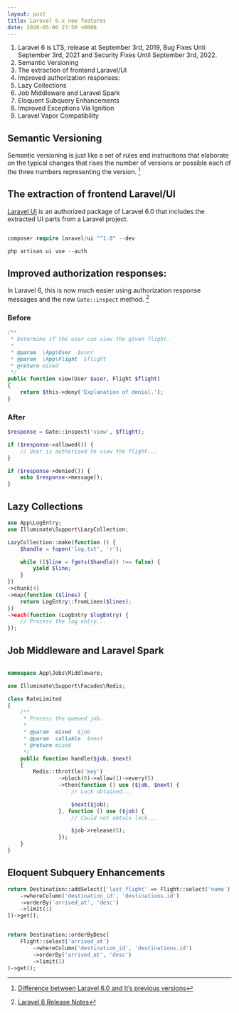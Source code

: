 ```yaml
---
layout: post
title: Laravel 6.x new features
date: 2020-05-06 23:50 +0000
---
```


1. Laravel 6 is LTS, release at September 3rd, 2019, Bug Fixes Unti September 3rd, 2021 and Security Fixes Until September 3rd, 2022.
1. Semantic Versioning
2. The extraction of frontend Laravel/UI
3. Improved authorization responses:
4. Lazy Collections
5. Job Middleware and Laravel Spark
5. Eloquent Subquery Enhancements
6. Improved Exceptions Via Ignition
7. Laravel Vapor Compatibility

## Semantic Versioning

Semantic versioning is just like a set of rules and instructions that elaborate on the typical changes that rises the number of versions or possible each of the three numbers representing the version. [^l]

[^l]: [Difference between Laravel 6.0 and It’s previous versions](https://medium.com/@samwatsonets/difference-between-laravel-6-0-and-its-previous-versions-efb2829d0f55)

## The extraction of frontend Laravel/UI

[Laravel UI](https://github.com/laravel/ui) is an authorized package of Laravel 6.0 that includes the extracted UI parts from a Laravel project.

```php

composer require laravel/ui "^1.0" --dev

php artisan ui vue --auth

```

## Improved authorization responses:

In Laravel 6, this is now much easier using authorization response messages and the new `Gate::inspect` method. [^official]

[^official]: [Laravel 6 Release Notes](https://laravel.com/docs/6.x/releases)

### Before

```php
/**
 * Determine if the user can view the given flight.
 *
 * @param  \App\User  $user
 * @param  \App\Flight  $flight
 * @return mixed
 */
public function view(User $user, Flight $flight)
{
    return $this->deny('Explanation of denial.');
}
```

### After

```php
$response = Gate::inspect('view', $flight);

if ($response->allowed()) {
    // User is authorized to view the flight...
}

if ($response->denied()) {
    echo $response->message();
}

```

## Lazy Collections

```php
use App\LogEntry;
use Illuminate\Support\LazyCollection;

LazyCollection::make(function () {
    $handle = fopen('log.txt', 'r');

    while (($line = fgets($handle)) !== false) {
        yield $line;
    }
})
->chunk(4)
->map(function ($lines) {
    return LogEntry::fromLines($lines);
})
->each(function (LogEntry $logEntry) {
    // Process the log entry...
});
```

## Job Middleware and Laravel Spark

```php

namespace App\Jobs\Middleware;

use Illuminate\Support\Facades\Redis;

class RateLimited
{
    /**
     * Process the queued job.
     *
     * @param  mixed  $job
     * @param  callable  $next
     * @return mixed
     */
    public function handle($job, $next)
    {
        Redis::throttle('key')
                ->block(0)->allow(1)->every(5)
                ->then(function () use ($job, $next) {
                    // Lock obtained...

                    $next($job);
                }, function () use ($job) {
                    // Could not obtain lock...

                    $job->release(5);
                });
    }
}

```

## Eloquent Subquery Enhancements

```php
return Destination::addSelect(['last_flight' => Flight::select('name')
    ->whereColumn('destination_id', 'destinations.id')
    ->orderBy('arrived_at', 'desc')
    ->limit(1)
])->get();
```


```php

return Destination::orderByDesc(
    Flight::select('arrived_at')
        ->whereColumn('destination_id', 'destinations.id')
        ->orderBy('arrived_at', 'desc')
        ->limit(1)
)->get();

```
